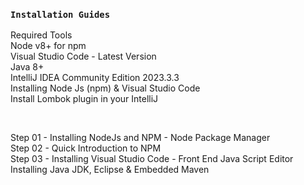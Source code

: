 ###  `Installation Guides`


Required Tools<br/>
Node v8+ for npm<br/>
Visual Studio Code - Latest Version<br/>
Java 8+<br/>
 IntelliJ IDEA Community Edition 2023.3.3<br/>
Installing Node Js (npm) & Visual Studio Code<br/>
Install Lombok plugin in your IntelliJ<br/>

<br/>


Step 01 - Installing NodeJs and NPM - Node Package Manager<br/>
Step 02 - Quick Introduction to NPM<br/>
Step 03 - Installing Visual Studio Code - Front End Java Script Editor<br/>
Installing Java JDK, Eclipse & Embedded Maven<br/>


